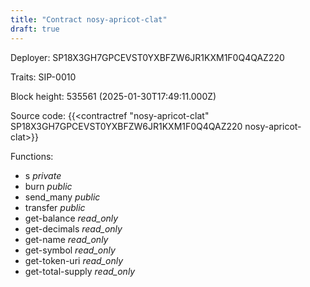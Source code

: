 ```yaml
---
title: "Contract nosy-apricot-clat"
draft: true
---
```

Deployer: SP18X3GH7GPCEVST0YXBFZW6JR1KXM1F0Q4QAZ220

Traits:
 SIP-0010



Block height: 535561 (2025-01-30T17:49:11.000Z)

Source code: {{<contractref "nosy-apricot-clat" SP18X3GH7GPCEVST0YXBFZW6JR1KXM1F0Q4QAZ220 nosy-apricot-clat>}}

Functions:

* s _private_
* burn _public_
* send_many _public_
* transfer _public_
* get-balance _read_only_
* get-decimals _read_only_
* get-name _read_only_
* get-symbol _read_only_
* get-token-uri _read_only_
* get-total-supply _read_only_
